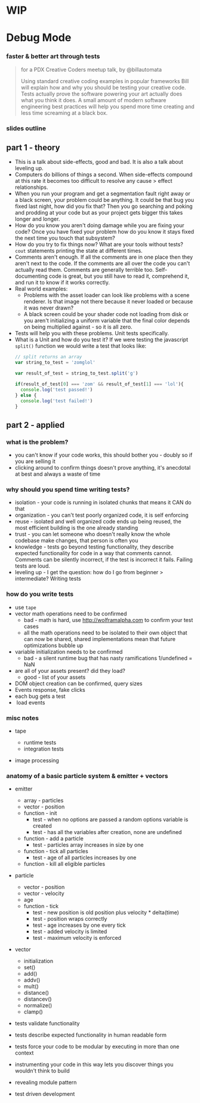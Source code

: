 # WIP

# Debug Mode
### faster & better art through tests
> for a PDX Creative Coders meetup talk, by @billautomata
>
> Using standard creative coding examples in popular frameworks Bill will explain how and why you should be testing your creative code. Tests actually prove the software powering your art actually does what you think it does. A small amount of modern software engineering best practices will help you spend more time creating and less time screaming at a black box.

### slides outline

## part 1 - theory

* This is a talk about side-effects, good and bad.  It is also a talk about  leveling up.
* Computers do billions of things a second.  When side-effects compound at this rate it becomes too difficult to resolve any cause > effect relationships.
* When you run your program and get a segmentation fault right away or a black screen, your problem could be anything.  It could be that bug you fixed last night, how did you fix that?  Then you go searching and poking and prodding at your code but as your project gets bigger this takes longer and longer.  
* How do you know you aren't doing damage while you are fixing your code?  Once you have fixed your problem how do you know it stays fixed the next time you touch that subsystem?
* How do you try to fix things now?  What are your tools without tests? `cout` statements printing the state at different times.
* Comments aren't enough.  If all the comments are in one place then they aren't next to the code.  If the comments are all over the code you can't actually read them.  Comments are generally terrible too.  Self-documenting code is great, but you still have to read it, comprehend it, and run it to know if it works correctly.
* Real world examples:
  * Problems with the asset loader can look like problems with a scene renderer.  Is that image not there because it never loaded or because it was never drawn?
  * A black screen could be your shader code not loading from disk or you aren't initializing a uniform variable that the final color depends on being multiplied against - so it is all zero.
* Tests will help you with these problems. Unit tests specifically.  
* What is a Unit and how do you test it?  If we were testing the javascript `split()` function we would write a test that looks like:
    ```javascript
    // split returns an array
    var string_to_test = 'zomglol'

    var result_of_test = string_to_test.split('g')

    if(result_of_test[0] === 'zom' && result_of_test[1] === 'lol'){
      console.log('test passed!')
    } else {
      console.log('test failed!')
    }
    ```

## part 2 - applied

### what is the problem?
* you can't know if your code works, this should bother you - doubly so if you are selling it
* clicking around to confirm things doesn't prove anything, it's anecdotal at best and always a waste of time

### why should you spend time writing tests?
* isolation - your code is running in isolated chunks that means it CAN do that
* organization - you can't test poorly organized code, it is self enforcing
* reuse - isolated and well organized code ends up being reused, the most efficient building is the one already standing
* trust - you can let someone who doesn't really know the whole codebase make changes, that person is often you
* knowledge - tests go beyond testing functionality, they describe expected functionality for code in a way that comments cannot.  Comments can be silently incorrect, if the test is incorrect it fails.  Failing tests are loud.
* leveling up - I get the question: how do I go from beginner > intermediate?  Writing tests

### how do you write tests
* use `tape`
* vector math operations need to be confirmed
  * bad - math is hard, use http://wolframalpha.com to confirm your test cases
  * all the math operations need to be isolated to their own object that can now be shared, shared implementations mean that future optimizations bubble up
* variable initialization needs to be confirmed
  * bad - a silent runtime bug that has nasty ramifications 1/undefined = NaN
* are all of your assets present? did they load?
  * good - list of your assets
* DOM object creation can be confirmed, query sizes
* Events response, fake clicks
* each bug gets a test
* <img> load events

### misc notes
* tape
  * runtime tests
  * integration tests

* image processing

### anatomy of a basic particle system & emitter + vectors
* emitter
  * array - particles
  * vector - position
  * function - init
    * test - when no options are passed a random options variable is created
    * test - has all the variables after creation, none are undefined
  * function - add a particle
    * test - particles array increases in size by one
  * function - tick all particles
    * test - age of all particles increases by one
  * function - kill all eligible particles
* particle
  * vector - position
  * vector - velocity
  * age
  * function - tick
    * test - new position is old position plus velocity * delta(time)
    * test - position wraps correctly
    * test - age increases by one every tick
    * test - added velocity is limited
    * test - maximum velocity is enforced

* vector
  * initialization
  * set()
  * add()
  * addv()
  * mult()
  * distance()
  * distancev()
  * normalize()
  * clamp()

* tests validate functionality
* tests describe expected functionality in human readable form
* tests force your code to be modular by executing in more than one context

* instrumenting your code in this way lets you discover things you wouldn't think to build

* revealing module pattern
* test driven development

